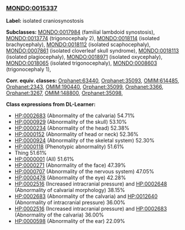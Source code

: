 
### [MONDO:0015337](http://purl.obolibrary.org/obo/MONDO_0015337)
**Label:** isolated craniosynostosis

**Subclasses:** [MONDO:0017984](http://purl.obolibrary.org/obo/MONDO_0017984) (familial lambdoid synostosis), [MONDO:0013774](http://purl.obolibrary.org/obo/MONDO_0013774) (trigonocephaly 2), [MONDO:0018114](http://purl.obolibrary.org/obo/MONDO_0018114) (isolated brachycephaly), [MONDO:0018112](http://purl.obolibrary.org/obo/MONDO_0018112) (isolated scaphocephaly), [MONDO:0007861](http://purl.obolibrary.org/obo/MONDO_0007861) (isolated cloverleaf skull syndrome), [MONDO:0018113](http://purl.obolibrary.org/obo/MONDO_0018113) (isolated plagiocephaly), [MONDO:0018971](http://purl.obolibrary.org/obo/MONDO_0018971) (isolated oxycephaly), [MONDO:0018065](http://purl.obolibrary.org/obo/MONDO_0018065) (isolated trigonocephaly), [MONDO:0008603](http://purl.obolibrary.org/obo/MONDO_0008603) (trigonocephaly 1), 

**Corr. equiv. classes:** [Orphanet:63440](http://www.orpha.net/ORDO/Orphanet_63440), [Orphanet:35093](http://www.orpha.net/ORDO/Orphanet_35093), [OMIM:614485](http://purl.obolibrary.org/obo/OMIM_614485), [Orphanet:2343](http://www.orpha.net/ORDO/Orphanet_2343), [OMIM:190440](http://purl.obolibrary.org/obo/OMIM_190440), [Orphanet:35099](http://www.orpha.net/ORDO/Orphanet_35099), [Orphanet:3366](http://www.orpha.net/ORDO/Orphanet_3366), [Orphanet:3267](http://www.orpha.net/ORDO/Orphanet_3267), [OMIM:148800](http://purl.obolibrary.org/obo/OMIM_148800), [Orphanet:35098](http://www.orpha.net/ORDO/Orphanet_35098), 

**Class expressions from DL-Learner:**

- [HP:0002683](http://purl.obolibrary.org/obo/HP_0002683) (Abnormality of the calvaria) 54.71%
- [HP:0000929](http://purl.obolibrary.org/obo/HP_0000929) (Abnormality of the skull) 53.10%
- [HP:0000234](http://purl.obolibrary.org/obo/HP_0000234) (Abnormality of the head) 52.38%
- [HP:0000152](http://purl.obolibrary.org/obo/HP_0000152) (Abnormality of head or neck) 52.36%
- [HP:0000924](http://purl.obolibrary.org/obo/HP_0000924) (Abnormality of the skeletal system) 52.30%
- [HP:0000118](http://purl.obolibrary.org/obo/HP_0000118) (Phenotypic abnormality) 51.61%
- Thing 51.61%
- [HP:0000001](http://purl.obolibrary.org/obo/HP_0000001) (All) 51.61%
- [HP:0000271](http://purl.obolibrary.org/obo/HP_0000271) (Abnormality of the face) 47.39%
- [HP:0000707](http://purl.obolibrary.org/obo/HP_0000707) (Abnormality of the nervous system) 47.05%
- [HP:0000478](http://purl.obolibrary.org/obo/HP_0000478) (Abnormality of the eye) 42.28%
- [HP:0002516](http://purl.obolibrary.org/obo/HP_0002516) (Increased intracranial pressure) and [HP:0002648](http://purl.obolibrary.org/obo/HP_0002648) (Abnormality of calvarial morphology) 38.15%
- [HP:0002683](http://purl.obolibrary.org/obo/HP_0002683) (Abnormality of the calvaria) and [HP:0012640](http://purl.obolibrary.org/obo/HP_0012640) (Abnormality of intracranial pressure) 36.00%
- [HP:0002516](http://purl.obolibrary.org/obo/HP_0002516) (Increased intracranial pressure) and [HP:0002683](http://purl.obolibrary.org/obo/HP_0002683) (Abnormality of the calvaria) 36.00%
- [HP:0000598](http://purl.obolibrary.org/obo/HP_0000598) (Abnormality of the ear) 22.09%


